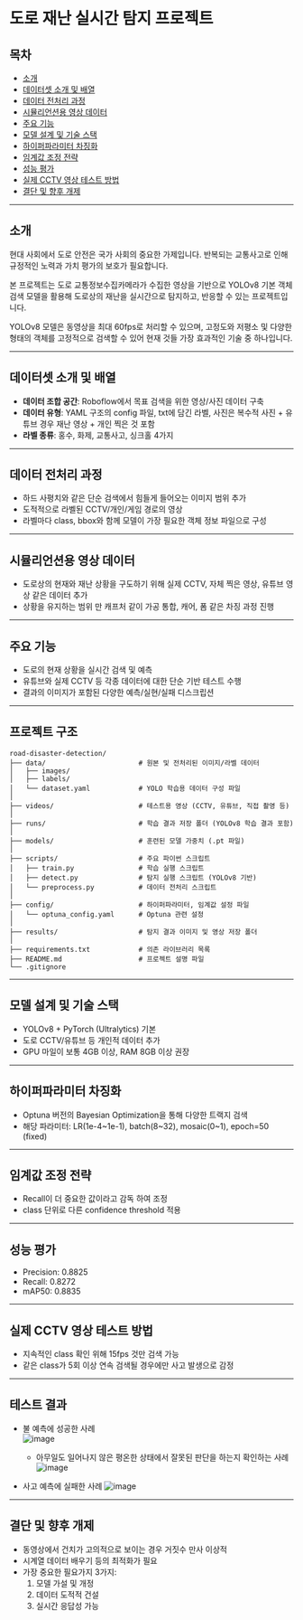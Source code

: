 # 도로 재난 실시간 탐지 프로젝트

## 목차
- [소개](#소개)
- [데이터셋 소개 및 배열](#데이터셋-소개-및-배열)
- [데이터 전처리 과정](#데이터-전처리-과정)
- [시뮬리언션용 영상 데이터](#시뮬리언션용-영상-데이터)
- [주요 기능](#주요-기능)
- [모델 설계 및 기술 스택](#모델-설계-및-기술-스택)
- [하이퍼파라미터 차징화](#하이퍼파라미터-차징화)
- [임계값 조정 전략](#임계값-조정-전략)
- [성능 평가](#성능-평가)
- [실제 CCTV 영상 테스트 방법](#실제-cctv-영상-테스트-방법)
- [결단 및 향후 개제](#결단-및-향후-개제)

---

## 소개

현대 사회에서 도로 안전은 국가 사회의 중요한 가제입니다. 반복되는 교통사고로 인해 규정적인 노력과 가치 평가의 보호가 필요합니다.

본 프로젝트는 도로 교통정보수집카메라가 수집한 영상을 기반으로 YOLOv8 기본 객체 검색 모델을 활용해 도로상의 재난을 실시간으로 탐지하고, 반응할 수 있는 프로젝트입니다.

YOLOv8 모델은 동영상을 최대 60fps로 처리할 수 있으며, 고정도와 저평소 및 다양한 형태의 객체를 고정적으로 검색할 수 있어 현재 것들 가장 효과적인 기술 중 하나입니다.

---

## 데이터셋 소개 및 배열

- **데이터 조합 공간**: Roboflow에서 목표 검색을 위한 영상/사진 데이터 구축
- **데이터 유형**: YAML 구조의 config 파일, txt에 담긴 라벨, 사진은 복수적 사진 + 유튜브 경우 재난 영상 + 개인 찍은 것 포함
- **라벨 종류**: 홍수, 화제, 교통사고, 싱크홀 4가지

---

## 데이터 전처리 과정

- 하드 사평치와 같은 단순 검색에서 힘들게 들어오는 이미지 범위 추가
- 도적적으로 라벨된 CCTV/개인/게임 경로의 영상
- 라벨마다 class, bbox와 함께 모델이 가장 필요한 객체 정보 파일으로 구성

---

## 시뮬리언션용 영상 데이터

- 도로상의 현재와 재난 상황을 구도하기 위해 실제 CCTV, 자체 찍은 영상, 유튜브 영상 같은 데이터 추가
- 상황을 유지하는 범위 만 캐프처 같이 가공 통합, 캐어, 폼 같은 차징 과정 진행

---

## 주요 기능

- 도로의 현재 상황을 실시간 검색 및 예측
- 유튜브와 실제 CCTV 등 각종 데이터에 대한 단순 기반 테스트 수행
- 결과의 이미지가 포함된 다양한 예측/실현/실패 디스크립션

---

## 프로젝트 구조

```
road-disaster-detection/
├── data/                       # 원본 및 전처리된 이미지/라벨 데이터
│   ├── images/
│   ├── labels/
│   └── dataset.yaml            # YOLO 학습용 데이터 구성 파일
│
├── videos/                     # 테스트용 영상 (CCTV, 유튜브, 직접 촬영 등)
│
├── runs/                       # 학습 결과 저장 폴더 (YOLOv8 학습 결과 포함)
│
├── models/                     # 훈련된 모델 가중치 (.pt 파일)
│
├── scripts/                    # 주요 파이썬 스크립트
│   ├── train.py                # 학습 실행 스크립트
│   ├── detect.py               # 탐지 실행 스크립트 (YOLOv8 기반)
│   └── preprocess.py           # 데이터 전처리 스크립트
│
├── config/                     # 하이퍼파라미터, 임계값 설정 파일
│   └── optuna_config.yaml      # Optuna 관련 설정
│
├── results/                    # 탐지 결과 이미지 및 영상 저장 폴더
│
├── requirements.txt            # 의존 라이브러리 목록
├── README.md                   # 프로젝트 설명 파일
└── .gitignore
```

---

## 모델 설계 및 기술 스택

- YOLOv8 + PyTorch (Ultralytics) 기본
- 도로 CCTV/유튜브 등 개인적 데이터 추가
- GPU 마일이 보통 4GB 이상, RAM 8GB 이상 권장

---

## 하이퍼파라미터 차징화

- Optuna 버전의 Bayesian Optimization을 통해 다양한 트랙지 검색
- 해당 파라미터: LR(1e-4~1e-1), batch(8~32), mosaic(0~1), epoch=50 (fixed)

---

## 임계값 조정 전략

- Recall이 더 중요한 값이라고 감독 하여 조정
- class 단위로 다른 confidence threshold 적용

---

## 성능 평가

- Precision: 0.8825
- Recall: 0.8272
- mAP50: 0.8835

---

## 실제 CCTV 영상 테스트 방법

- 지속적인 class 확인 위해 15fps 것만 검색 가능
- 같은 class가 5회 이상 연속 검색될 경우에만 사고 발생으로 감정

---

## 테스트 결과

- 불 예측에 성공한 사례  
  ![image](https://github.com/user-attachments/assets/b4afe271-f065-4294-a9a6-b129a5f737df)
  

  - 아무일도 일어나지 않은 평온한 상태에서 잘못된 판단을 하는지 확인하는 사례
  ![image](https://github.com/user-attachments/assets/02d4bc20-1b85-440a-a7f9-6904a73837ff)


- 사고 예측에 실패한 사례
  ![image](https://github.com/user-attachments/assets/d418e26d-9245-47db-a3da-2b786ca8458e)

---

## 결단 및 향후 개제

- 동영상에서 건치가 고의적으로 보이는 경우 거짓수 만사 이상적
- 시계열 데이터 배우기 등의 최적화가 필요
- 가장 중요한 필요가지 3가지:
  1. 모델 가설 및 개정
  2. 데이터 도적적 건설
  3. 실시간 응답성 가능

